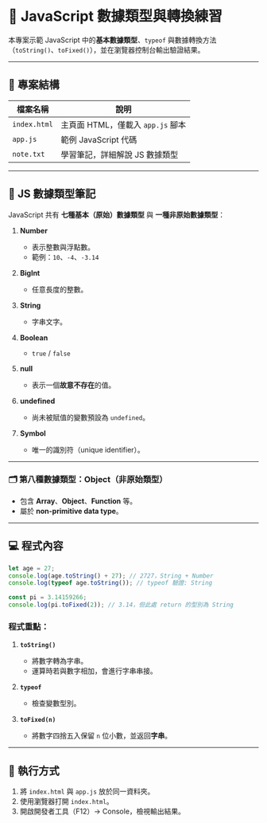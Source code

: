 # 📘 JavaScript 數據類型與轉換練習

本專案示範 JavaScript 中的**基本數據類型**、`typeof` 與數據轉換方法（`toString()`、`toFixed()`），並在瀏覽器控制台輸出驗證結果。

---

## 📂 專案結構

| 檔案名稱     | 說明                              |
| ------------ | --------------------------------- |
| `index.html` | 主頁面 HTML，僅載入 `app.js` 腳本 |
| `app.js`     | 範例 JavaScript 代碼              |
| `note.txt`   | 學習筆記，詳細解說 JS 數據類型    |

---

## 📝 JS 數據類型筆記

JavaScript 共有 **七種基本（原始）數據類型** 與 **一種非原始數據類型**：

1. **Number**

   - 表示整數與浮點數。
   - 範例：`10`、`-4`、`-3.14`

2. **BigInt**

   - 任意長度的整數。

3. **String**

   - 字串文字。

4. **Boolean**

   - `true` / `false`

5. **null**

   - 表示一個**故意不存在**的值。

6. **undefined**

   - 尚未被賦值的變數預設為 `undefined`。

7. **Symbol**

   - 唯一的識別符（unique identifier）。

---

### 🗂 第八種數據類型：Object（非原始類型）

- 包含 **Array**、**Object**、**Function** 等。
- 屬於 **non-primitive data type**。

---

## 💻 程式內容

```javascript
let age = 27;
console.log(age.toString() + 27); // 2727，String + Number
console.log(typeof age.toString()); // typeof 驗證: String

const pi = 3.14159266;
console.log(pi.toFixed(2)); // 3.14，但此處 return 的型別為 String
```

### 程式重點：

1. **`toString()`**

   - 將數字轉為字串。
   - 運算時若與數字相加，會進行字串串接。

2. **`typeof`**

   - 檢查變數型別。

3. **`toFixed(n)`**

   - 將數字四捨五入保留 `n` 位小數，並返回**字串**。

---

## 🚀 執行方式

1. 將 `index.html` 與 `app.js` 放於同一資料夾。
2. 使用瀏覽器打開 `index.html`。
3. 開啟開發者工具（F12）→ Console，檢視輸出結果。
